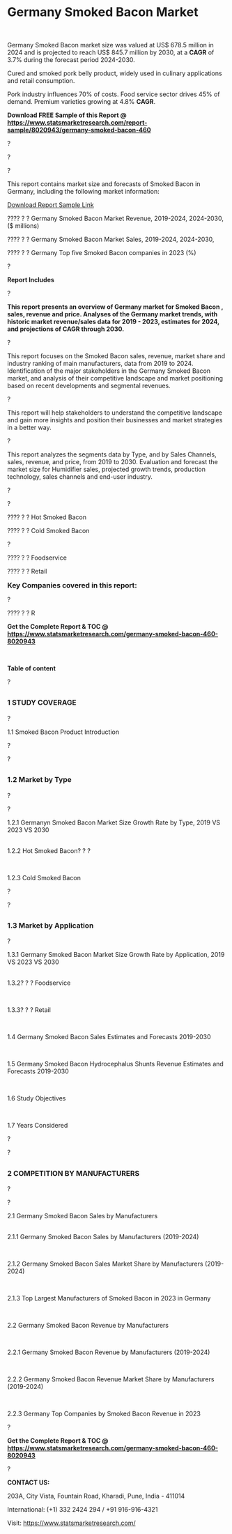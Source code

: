 <h1>Germany Smoked Bacon Market</h1><br/><p>Germany Smoked Bacon market size was valued at US$ 678.5 million in 2024 and is projected to reach US$ 845.7 million by 2030, at a <strong>CAGR</strong> of 3.7% during the forecast period 2024-2030.</p>
 
 
 
 <p>Cured and smoked pork belly product, widely used in culinary applications and retail consumption.</p>
 
 
 
 <p>Pork industry influences 70% of costs. Food service sector drives 45% of demand. Premium varieties growing at 4.8% <strong>CAGR</strong>.</p>
 
 
 
 <div><b>Download FREE Sample of this Report @ <a href="https://www.statsmarketresearch.com/download-free-sample/8020943/germany-smoked-bacon-460">https://www.statsmarketresearch.com/report-sample/8020943/germany-smoked-bacon-460</a></b></div>
 
 
 
 <p>? </p>
 
 
 
 <p>? </p>
 
 
 
 <p>? </p>
 
 
 
 <p>This report contains market size and forecasts of Smoked Bacon in Germany, including the following market information:</p>
 
 
 
 <p><a href="https://www.statsmarketresearch.com/download-free-sample/8020943/germany-smoked-bacon-460">Download Report Sample Link</a></p>
 
 
 
 <p>???? ? ? Germany Smoked Bacon Market Revenue, 2019-2024, 2024-2030, ($ millions)</p>
 
 
 
 <p>???? ? ? Germany Smoked Bacon Market Sales, 2019-2024, 2024-2030,</p>
 
 
 
 <p>???? ? ? Germany Top five Smoked Bacon companies in 2023 (%)</p>
 
 
 
 <p>? </p>
 
 
 
 <p><strong>Report Includes</strong></p>
 
 
 
 <p>? </p>
 
 
 
 <p><strong>This report presents an overview of Germany market for Smoked Bacon , sales, revenue and price. Analyses of the Germany market trends, with historic market revenue/sales data for 2019 - 2023, estimates for 2024, and projections of <strong>CAGR</strong> through 2030.</strong></p>
 
 
 
 <p>? </p>
 
 
 
 <p>This report focuses on the Smoked Bacon sales, revenue, market share and industry ranking of main manufacturers, data from 2019 to 2024. Identification of the major stakeholders in the Germany Smoked Bacon market, and analysis of their competitive landscape and market positioning based on recent developments and segmental revenues.</p>
 
 
 
 <p>? </p>
 
 
 
 <p>This report will help stakeholders to understand the competitive landscape and gain more insights and position their businesses and market strategies in a better way.</p>
 
 
 
 <p>? </p>
 
 
 
 <p>This report analyzes the segments data by Type, and by Sales Channels, sales, revenue, and price, from 2019 to 2030. Evaluation and forecast the market size for Humidifier sales, projected growth trends, production technology, sales channels and end-user industry.</p>
 
 
 
 <p>? </p>
 
 
 
 <p>? </p>
 
 
 
 <p>???? ? ? Hot Smoked Bacon</p>
 
 
 
 <p>???? ? ? Cold Smoked Bacon</p>
 
 
 
 <p>? </p>
 
 
 
 <p>???? ? ? Foodservice</p>
 
 
 
 <p>???? ? ? Retail</p>
 
 
 
 <p><span style="font-size:16px"><strong>Key Companies covered in this report:</strong></span></p>
 
 
 
 <p>? </p>
 
 
 
 <p>???? ? ? R</p>
 
 
 
 <div><b>Get the Complete Report & TOC @ <a href="https://www.statsmarketresearch.com/germany-smoked-bacon-460-8020943">https://www.statsmarketresearch.com/germany-smoked-bacon-460-8020943</a></b></div>
 
 
 
 <p><br />
 
 <b>Table of content</b></p>
 
 
 
 <p>? </p>
 
 
 
 <h2><span style="font-size:16px"><strong>1 STUDY COVERAGE</strong></span></h2>
 
 
 
 <p>? </p>
 
 
 
 <p>1.1 Smoked Bacon Product Introduction</p>
 
 
 
 <p>? </p>
 
 
 
 <p>? </p>
 
 
 
 <h2><span style="font-size:16px"><strong>1.2 Market by Type</strong></span></h2>
 
 
 
 <p>? </p>
 
 
 
 <p>? </p>
 
 
 
 <p>1.2.1 Germanyn Smoked Bacon Market Size Growth Rate by Type, 2019 VS 2023 VS 2030<br />
 
 <br />
 
 1.2.2 Hot Smoked Bacon? ? ? <br />
 
 <br />
 
 1.2.3 Cold Smoked Bacon<br />
 
 ? </p>
 
 
 
 <p>? </p>
 
 
 
 <h2><span style="font-size:16px"><strong>1.3 Market by Application</strong></span></h2>
 
 
 
 <p>? </p>
 
 
 
 <p>1.3.1 Germany Smoked Bacon Market Size Growth Rate by Application, 2019 VS 2023 VS 2030<br />
 
 <br />
 
 1.3.2? ? ? Foodservice<br />
 
 <br />
 
 1.3.3? ? ? Retail<br />
 
 <br />
 
 1.4 Germany Smoked Bacon Sales Estimates and Forecasts 2019-2030<br />
 
 <br />
 
 1.5 Germany Smoked Bacon Hydrocephalus Shunts Revenue Estimates and Forecasts 2019-2030<br />
 
 <br />
 
 1.6 Study Objectives<br />
 
 <br />
 
 1.7 Years Considered</p>
 
 
 
 <p>? </p>
 
 
 
 <p>? </p>
 
 
 
 <h2><span style="font-size:16px"><strong>2 COMPETITION BY MANUFACTURERS</strong></span></h2>
 
 
 
 <p>? </p>
 
 
 
 <p>? </p>
 
 
 
 <p>2.1 Germany Smoked Bacon Sales by Manufacturers<br />
 
 <br />
 
 2.1.1 Germany Smoked Bacon Sales by Manufacturers (2019-2024)<br />
 
 <br />
 
 2.1.2 Germany Smoked Bacon Sales Market Share by Manufacturers (2019-2024)<br />
 
 <br />
 
 2.1.3 Top Largest Manufacturers of Smoked Bacon in 2023 in Germany<br />
 
 <br />
 
 2.2 Germany Smoked Bacon Revenue by Manufacturers<br />
 
 <br />
 
 2.2.1 Germany Smoked Bacon Revenue by Manufacturers (2019-2024)<br />
 
 <br />
 
 2.2.2 Germany Smoked Bacon Revenue Market Share by Manufacturers (2019-2024)<br />
 
 <br />
 
 2.2.3 Germany Top Companies by Smoked Bacon Revenue in 2023</p>
 
 
 
 <p>? </p>
 
 
 
 <div><b>Get the Complete Report & TOC @ <a href="https://www.statsmarketresearch.com/germany-smoked-bacon-460-8020943">https://www.statsmarketresearch.com/germany-smoked-bacon-460-8020943</a></b></div>
 
 
 
 <p>? </p>
 
 
 
 <p><b>CONTACT US:</b><br />
 
 203A, City Vista, Fountain Road, Kharadi, Pune, India - 411014<br />
 
 International: (+1) 332 2424 294 / +91 916-916-4321<br />
 
 Visit: <a href="https://www.statsmarketresearch.com/">https://www.statsmarketresearch.com/</a></p>